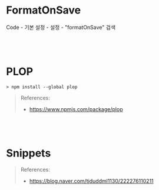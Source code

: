 # FormatOnSave

Code - 기본 설정 - 설정 - "formatOnSave" 검색

## <br />

# PLOP

```
> npm install --global plop
```

> References:
>
> - <https://www.npmjs.com/package/plop>

## <br />

# Snippets

> References:
>
> - <https://blog.naver.com/tjduddml1130/222276110211>
